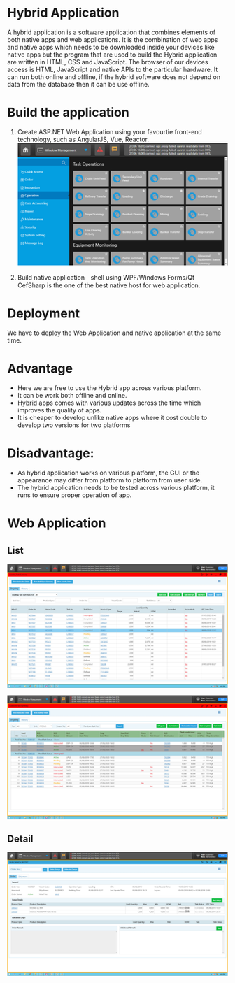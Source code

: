 # Hybrid Application
A hybrid application is a software application that combines elements of both native apps and web applications.
It is the combination of web apps and native apps which needs to be downloaded inside your devices like native apps but the program that are used to build the Hybrid application are written in HTML, CSS and JavaScript.
The browser of our devices access is HTML, JavaScript and native APIs to the particular hardware.
It can run both online and offline, if the hybrid software does not depend on data from the database then it can be use offline.

# Build the application 
1. Create ASP.NET Web Application using your favourtie front-end technology, such as AngularJS, Vue, Reactor. </br>
![Menu](https://github.com/EnterpriseSolution/Hybrid-Application/blob/main/Menu.jpg)

2. Build native application　shell using WPF/Windows Forms/Qt  </br>
CefSharp is the one of the best native host for web application.

# Deployment 
We have to deploy the Web Application and native application at the same time.

# Advantage
- Here we are free to use the Hybrid app across various platform.
- It can be work both offline and online.
- Hybrid apps comes with various updates across the time which improves the quality of apps.
- It is cheaper to develop unlike native apps where it cost double to develop two versions for two platforms

# Disadvantage: 
- As hybrid application works on various platform, the GUI or the appearance may differ from platform to platform from user side.
- The hybrid application needs to be tested across various platform, it runs to ensure proper operation of app.

# Web Application
## List　
![Loading](https://github.com/EnterpriseSolution/Hybrid-Application/blob/main/Loading.jpg)

![Rundown](https://github.com/EnterpriseSolution/Hybrid-Application/blob/main/Rundown.jpg)

## Detail
![LoadingOrder](https://github.com/EnterpriseSolution/Hybrid-Application/blob/main/LoadingOrder.jpg)
